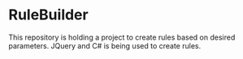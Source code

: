 # RuleBuilder
This repository is holding a project to create rules based on desired parameters. JQuery and C# is being used to create rules.
